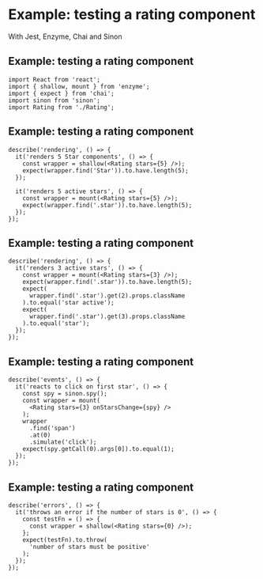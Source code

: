 # Example: testing a rating component

With Jest, Enzyme, Chai and Sinon

## Example: testing a rating component

```tsx
import React from 'react';
import { shallow, mount } from 'enzyme';
import { expect } from 'chai';
import sinon from 'sinon';
import Rating from './Rating';
```

## Example: testing a rating component

```tsx
describe('rendering', () => {
  it('renders 5 Star components', () => {
    const wrapper = shallow(<Rating stars={5} />);
    expect(wrapper.find('Star')).to.have.length(5);
  });

  it('renders 5 active stars', () => {
    const wrapper = mount(<Rating stars={5} />);
    expect(wrapper.find('.star')).to.have.length(5);
  });
});
```

## Example: testing a rating component

```tsx
describe('rendering', () => {
  it('renders 3 active stars', () => {
    const wrapper = mount(<Rating stars={3} />);
    expect(wrapper.find('.star')).to.have.length(5);
    expect(
      wrapper.find('.star').get(2).props.className
    ).to.equal('star active');
    expect(
      wrapper.find('.star').get(3).props.className
    ).to.equal('star');
  });
});
```

## Example: testing a rating component

```tsx
describe('events', () => {
  it('reacts to click on first star', () => {
    const spy = sinon.spy();
    const wrapper = mount(
      <Rating stars={3} onStarsChange={spy} />
    );
    wrapper
      .find('span')
      .at(0)
      .simulate('click');
    expect(spy.getCall(0).args[0]).to.equal(1);
  });
});
```

## Example: testing a rating component

```tsx
describe('errors', () => {
  it('throws an error if the number of stars is 0', () => {
    const testFn = () => {
      const wrapper = shallow(<Rating stars={0} />);
    };
    expect(testFn).to.throw(
      'number of stars must be positive'
    );
  });
});
```
